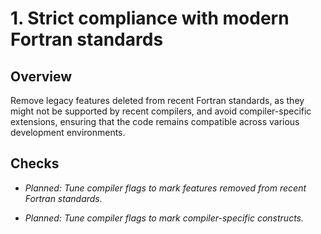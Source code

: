 # 1. Strict compliance with modern Fortran standards

## Overview

Remove legacy features deleted from recent Fortran standards, as they might not
be supported by recent compilers, and avoid compiler-specific extensions,
ensuring that the code remains compatible across various development
environments.

## Checks

- _Planned: Tune compiler flags to mark features removed from recent Fortran
  standards._

- _Planned: Tune compiler flags to mark compiler-specific constructs._
